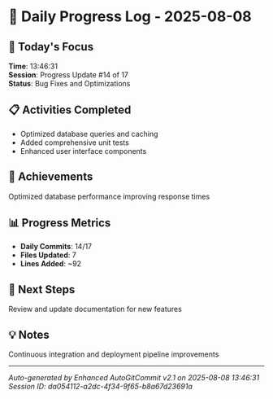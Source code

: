 # 📅 Daily Progress Log - 2025-08-08

## 🎯 Today's Focus
**Time**: 13:46:31  
**Session**: Progress Update #14 of 17  
**Status**: Bug Fixes and Optimizations

## 📋 Activities Completed
- Optimized database queries and caching
- Added comprehensive unit tests
- Enhanced user interface components

## 🚀 Achievements
Optimized database performance improving response times

## 📊 Progress Metrics
- **Daily Commits**: 14/17
- **Files Updated**: 7
- **Lines Added**: ~92

## 🎯 Next Steps
Review and update documentation for new features

## 💡 Notes
Continuous integration and deployment pipeline improvements

---
*Auto-generated by Enhanced AutoGitCommit v2.1 on 2025-08-08 13:46:31*
*Session ID: da054112-a2dc-4f34-9f65-b8a67d23691a*